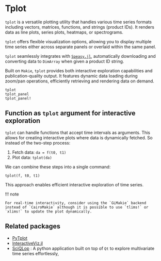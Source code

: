 # Tplot

`tplot` is a versatile plotting utility that handles various time series formats including vectors, matrices, functions, and strings (product IDs). It renders data as line plots, series plots, heatmaps, or spectrograms.

`tplot` offers flexible visualization options, allowing you to display multiple time series either across separate panels or overlaid within the same panel.

`tplot` seamlessly integrates with [`Speasy.jl`](https://github.com/SciQLop/Speasy.jl), automatically downloading and converting data to `DimArray` when given a product ID string.

Built on `Makie`, `tplot` provides both interactive exploration capabilities and publication-quality output. It features dynamic data loading during zoom/pan operations, efficiently retrieving and rendering data on demand.

```@docs
tplot
tplot_panel
tplot_panel!
```

## Function as `tplot` argument for interactive exploration

`tplot` can handle functions that accept time intervals as arguments.
This allows for creating interactive plots where data is dynamically fetched. So instead of the two-step process:

1. Fetch data: `da = f(t0, t1)`
2. Plot data: `tplot(da)`

We can combine these steps into a single command:

`tplot(f, t0, t1)`

This approach enables efficient interactive exploration of time series.

!!! note
    
    For real-time interactivity, consider using the `GLMakie` backend instead of `CairoMakie` although it is possible to use `tlims!` or `xlims!` to update the plot dynamically.

## Related packages

- [PyTplot](https://pyspedas.readthedocs.io/en/latest/pytplot.html)
- [InteractiveViz.jl](https://github.com/org-arl/InteractiveViz.jl)
- [SciQLop](https://github.com/SciQLop/SciQLop) : A python application built on top of `Qt` to explore multivariate time series effortlessly,
